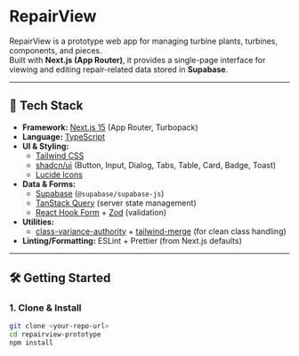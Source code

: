 # RepairView

RepairView is a prototype web app for managing turbine plants, turbines, components, and pieces.  
Built with **Next.js (App Router)**, it provides a single-page interface for viewing and editing repair-related data stored in **Supabase**.

---

## 🚀 Tech Stack

- **Framework:** [Next.js 15](https://nextjs.org/) (App Router, Turbopack)
- **Language:** [TypeScript](https://www.typescriptlang.org/)
- **UI & Styling:**
  - [Tailwind CSS](https://tailwindcss.com/)
  - [shadcn/ui](https://ui.shadcn.com/) (Button, Input, Dialog, Tabs, Table, Card, Badge, Toast)
  - [Lucide Icons](https://lucide.dev/)
- **Data & Forms:**
  - [Supabase](https://supabase.com/) (`@supabase/supabase-js`)
  - [TanStack Query](https://tanstack.com/query/latest) (server state management)
  - [React Hook Form](https://react-hook-form.com/) + [Zod](https://zod.dev/) (validation)
- **Utilities:**
  - [class-variance-authority](https://github.com/joe-bell/cva) + [tailwind-merge](https://tailwind-merge.vercel.app/) (for clean class handling)
- **Linting/Formatting:** ESLint + Prettier (from Next.js defaults)

---

## 🛠️ Getting Started

### 1. Clone & Install

```bash
git clone <your-repo-url>
cd repairview-prototype
npm install
```
